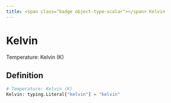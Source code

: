 ```yaml
---
title: <span class="badge object-type-scalar"></span> Kelvin
---
```

# <span class="badge object-type-scalar"></span> Kelvin

Temperature: Kelvin (K)

## Definition

```python
# Temperature: Kelvin (K)
Kelvin: typing.Literal["kelvin"] = "kelvin"
```
